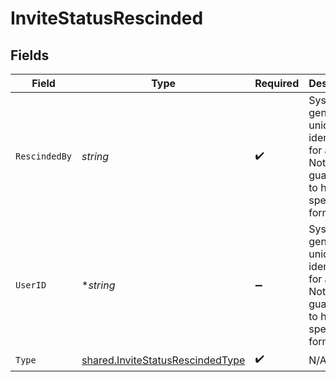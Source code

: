 # InviteStatusRescinded


## Fields

| Field                                                                                    | Type                                                                                     | Required                                                                                 | Description                                                                              | Example                                                                                  |
| ---------------------------------------------------------------------------------------- | ---------------------------------------------------------------------------------------- | ---------------------------------------------------------------------------------------- | ---------------------------------------------------------------------------------------- | ---------------------------------------------------------------------------------------- |
| `RescindedBy`                                                                            | *string*                                                                                 | :heavy_check_mark:                                                                       | System generated unique identifier for a user. Not guaranteed to have a specific format. | auth0\|646bdf96f7fb73d04c8c84db                                                          |
| `UserID`                                                                                 | **string*                                                                                | :heavy_minus_sign:                                                                       | System generated unique identifier for a user. Not guaranteed to have a specific format. | auth0\|646bdf96f7fb73d04c8c84db                                                          |
| `Type`                                                                                   | [shared.InviteStatusRescindedType](../../models/shared/invitestatusrescindedtype.md)     | :heavy_check_mark:                                                                       | N/A                                                                                      |                                                                                          |